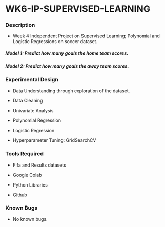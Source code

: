 # WK6-IP-SUPERVISED-LEARNING

### Description

- Week 4 Independent Project on Supervised Learning; Polynomial and Logistic Regressions on soccer dataset.

##### Model 1: Predict how many goals the home team scores.

##### Model 2: Predict how many goals the away team scores.



### Experimental Design

- Data Understanding through exploration of the dataset.

- Data Cleaning

- Univariate Analysis

- Polynomial Regression

- Logistic Regression

- Hyperparameter Tuning: GridSearchCV

### Tools Required

- Fifa and Results datasets 

- Google Colab

- Python Libraries

- Github

### Known Bugs

- No known bugs.
